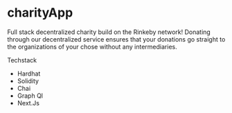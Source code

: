 # charityApp
Full stack decentralized charity build on the Rinkeby network! Donating through our decentralized service ensures that your donations go straight to the organizations of your chose without any intermediaries.

Techstack 
- Hardhat 
- Solidity 
- Chai
- Graph Ql
- Next.Js
